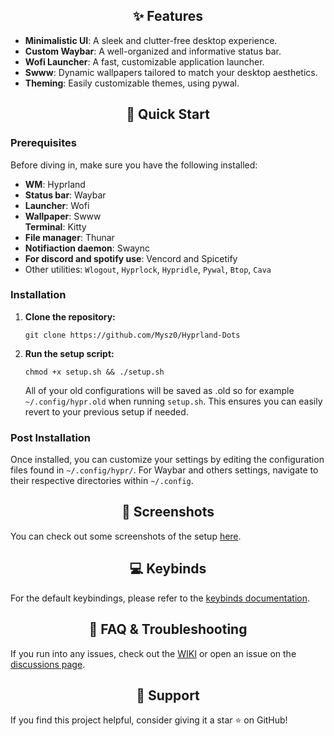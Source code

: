 <h2 align="center">✨ Features</h2>

<ul>
    <li><strong>Minimalistic UI</strong>: A sleek and clutter-free desktop experience.</li>
    <li><strong>Custom Waybar</strong>: A well-organized and informative status bar.</li>
    <li><strong>Wofi Launcher</strong>: A fast, customizable application launcher.</li>
    <li><strong>Swww</strong>: Dynamic wallpapers tailored to match your desktop aesthetics.</li>
    <li><strong>Theming</strong>: Easily customizable themes, using pywal.</li>
</ul>

<h2 align="center">🚀 Quick Start</h2>

<h3>Prerequisites</h3>
<p>
    Before diving in, make sure you have the following installed:
</p>
<ul>
    <li><strong>WM</strong>: Hyprland</li>
    <li><strong>Status bar</strong>: Waybar</li>
    <li><strong>Launcher</strong>: Wofi</li>
    <li><strong>Wallpaper</strong>: Swww</li>
    <l1><strong>Terminal</strong>: Kitty</l1>
    <li><strong>File manager</strong>: Thunar</li>
    <li><strong>Notifiaction daemon</strong>: Swaync</li>
    <li><strong>For discord and spotify use</strong>: Vencord and Spicetify
    <li>Other utilities: <code>Wlogout</code>, <code>Hyprlock</code>, <code>Hypridle</code>, <code>Pywal</code>, <code>Btop</code>, <code>Cava</code></li>
</ul>

<h3>Installation</h3>
<ol>
    <li>
        <strong>Clone the repository:</strong>
        <pre><code>git clone https://github.com/Mysz0/Hyprland-Dots</code></pre>
    </li>
    <li>
        <strong>Run the setup script:</strong>
        <pre><code>chmod +x setup.sh && ./setup.sh</code></pre><p>All of your old configurations will be saved as .old so for example <code>~/.config/hypr.old</code> when running <code>setup.sh</code>. This ensures you can easily revert to your previous setup if needed.</p>
    </li>
</ol>

<h3>Post Installation</h3>
<p>Once installed, you can customize your settings by editing the configuration files found in <code>~/.config/hypr/</code>. For Waybar and others settings, navigate to their respective directories within <code>~/.config</code>.</p>

<h2 align="center">📸 Screenshots</h2>
<p>
  You can check out some screenshots of the setup <a href="https://github.com/Mysz0/Hyprland-Dots/wiki/Screenshots">here</a>.
</p>

<h2 align="center">💻 Keybinds</h2>
<p>For the default keybindings, please refer to the <a href="https://github.com/Mysz0/Hyprland-Dots/wiki/Keybinds">keybinds documentation</a>.</p>

<h2 align="center">📖 FAQ & Troubleshooting</h2>
<p>If you run into any issues, check out the <a href="https://github.com/Mysz0/Hyprland-Dots/wiki/">WIKI</a> or open an issue on the <a href="https://github.com/Mysz0/Hyprland-Dots/discussions">discussions page</a>.</p>

<h2 align="center">💖 Support</h2>
<p>If you find this project helpful, consider giving it a star ⭐ on GitHub</a>!</p>
